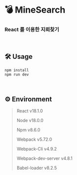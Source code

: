 # 💣 MineSearch
### React 를 이용한 지뢰찾기

<br/>

## 🛠 Usage
```
npm install
npm run dev
```
<br/>

## ⚙️ Environment
> React v18.1.0
>
> Node v18.0.0
>
> Npm v8.6.0
>
> Webpack v5.72.0
>
> Webpack-Cli v4.9.2
> 
> Webpack-dev-server v4.8.1
> 
> Babel-loader v8.2.5
<br/>
